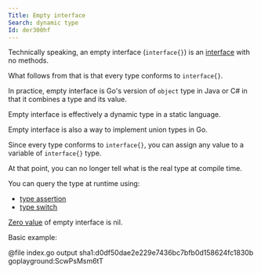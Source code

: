 ```yaml
---
Title: Empty interface
Search: dynamic type
Id: der300hf
---
```

Technically speaking, an empty interface (`interface{}`) is an [interface](a-1221) with no methods.

What follows from that is that every type conforms to `interface{}`.

In practice, empty interface is Go's version of `object` type in Java or C# in that it combines a type and its value.

Empty interface is effectively a dynamic type in a static language.

Empty interface is also a way to implement union types in Go.

Since every type conforms to `interface{}`, you can assign any value to a variable of `interface{}` type.

At that point, you can no longer tell what is the real type at compile time.

You can query the type at runtime using:
* [type assertion](a-25362)
* [type switch](a-14736)

[Zero value](a-6069) of empty interface is nil.

Basic example:

@file index.go output sha1:d0df50dae2e229e7436bc7bfb0d158624fc1830b goplayground:ScwPsMsm6tT

<!-- TODO: how interface is implemented -->

<!-- TODO: describe a gotcha of nil vs. value is nil -->
